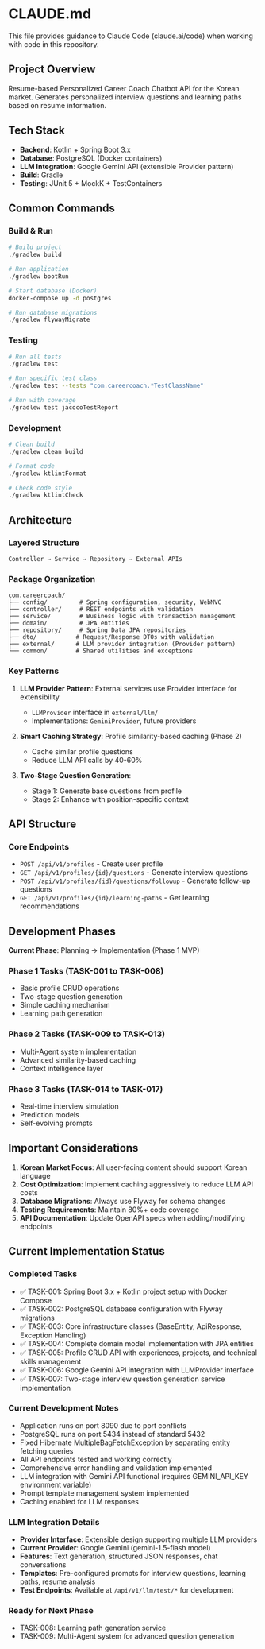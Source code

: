 # CLAUDE.md

This file provides guidance to Claude Code (claude.ai/code) when working with code in this repository.

## Project Overview

Resume-based Personalized Career Coach Chatbot API for the Korean market. Generates personalized interview questions and learning paths based on resume information.

## Tech Stack

- **Backend**: Kotlin + Spring Boot 3.x
- **Database**: PostgreSQL (Docker containers)
- **LLM Integration**: Google Gemini API (extensible Provider pattern)
- **Build**: Gradle
- **Testing**: JUnit 5 + MockK + TestContainers

## Common Commands

### Build & Run
```bash
# Build project
./gradlew build

# Run application
./gradlew bootRun

# Start database (Docker)
docker-compose up -d postgres

# Run database migrations
./gradlew flywayMigrate
```

### Testing
```bash
# Run all tests
./gradlew test

# Run specific test class
./gradlew test --tests "com.careercoach.*TestClassName"

# Run with coverage
./gradlew test jacocoTestReport
```

### Development
```bash
# Clean build
./gradlew clean build

# Format code
./gradlew ktlintFormat

# Check code style
./gradlew ktlintCheck
```

## Architecture

### Layered Structure
```
Controller → Service → Repository → External APIs
```

### Package Organization
```
com.careercoach/
├── config/         # Spring configuration, security, WebMVC
├── controller/     # REST endpoints with validation
├── service/        # Business logic with transaction management
├── domain/         # JPA entities
├── repository/     # Spring Data JPA repositories
├── dto/           # Request/Response DTOs with validation
├── external/      # LLM provider integration (Provider pattern)
└── common/        # Shared utilities and exceptions
```

### Key Patterns

1. **LLM Provider Pattern**: External services use Provider interface for extensibility
   - `LLMProvider` interface in `external/llm/`
   - Implementations: `GeminiProvider`, future providers

2. **Smart Caching Strategy**: Profile similarity-based caching (Phase 2)
   - Cache similar profile questions
   - Reduce LLM API calls by 40-60%

3. **Two-Stage Question Generation**:
   - Stage 1: Generate base questions from profile
   - Stage 2: Enhance with position-specific context

## API Structure

### Core Endpoints
- `POST /api/v1/profiles` - Create user profile
- `GET /api/v1/profiles/{id}/questions` - Generate interview questions
- `POST /api/v1/profiles/{id}/questions/followup` - Generate follow-up questions
- `GET /api/v1/profiles/{id}/learning-paths` - Get learning recommendations

## Development Phases

**Current Phase**: Planning → Implementation (Phase 1 MVP)

### Phase 1 Tasks (TASK-001 to TASK-008)
- Basic profile CRUD operations
- Two-stage question generation
- Simple caching mechanism
- Learning path generation

### Phase 2 Tasks (TASK-009 to TASK-013)
- Multi-Agent system implementation
- Advanced similarity-based caching
- Context intelligence layer

### Phase 3 Tasks (TASK-014 to TASK-017)
- Real-time interview simulation
- Prediction models
- Self-evolving prompts

## Important Considerations

1. **Korean Market Focus**: All user-facing content should support Korean language
2. **Cost Optimization**: Implement caching aggressively to reduce LLM API costs
3. **Database Migrations**: Always use Flyway for schema changes
4. **Testing Requirements**: Maintain 80%+ code coverage
5. **API Documentation**: Update OpenAPI specs when adding/modifying endpoints

## Current Implementation Status

### Completed Tasks
- ✅ TASK-001: Spring Boot 3.x + Kotlin project setup with Docker Compose
- ✅ TASK-002: PostgreSQL database configuration with Flyway migrations
- ✅ TASK-003: Core infrastructure classes (BaseEntity, ApiResponse, Exception Handling)
- ✅ TASK-004: Complete domain model implementation with JPA entities
- ✅ TASK-005: Profile CRUD API with experiences, projects, and technical skills management
- ✅ TASK-006: Google Gemini API integration with LLMProvider interface
- ✅ TASK-007: Two-stage interview question generation service implementation

### Current Development Notes
- Application runs on port 8090 due to port conflicts
- PostgreSQL runs on port 5434 instead of standard 5432
- Fixed Hibernate MultipleBagFetchException by separating entity fetching queries
- All API endpoints tested and working correctly
- Comprehensive error handling and validation implemented
- LLM integration with Gemini API functional (requires GEMINI_API_KEY environment variable)
- Prompt template management system implemented
- Caching enabled for LLM responses

### LLM Integration Details
- **Provider Interface**: Extensible design supporting multiple LLM providers
- **Current Provider**: Google Gemini (gemini-1.5-flash model)
- **Features**: Text generation, structured JSON responses, chat conversations
- **Templates**: Pre-configured prompts for interview questions, learning paths, resume analysis
- **Test Endpoints**: Available at `/api/v1/llm/test/*` for development

### Ready for Next Phase
- TASK-008: Learning path generation service
- TASK-009: Multi-Agent system for advanced question generation